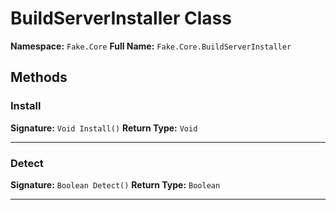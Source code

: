 # BuildServerInstaller Class

**Namespace:** `Fake.Core`
**Full Name:** `Fake.Core.BuildServerInstaller`

## Methods

### Install

**Signature:** `Void Install()`
**Return Type:** `Void`

---

### Detect

**Signature:** `Boolean Detect()`
**Return Type:** `Boolean`

---